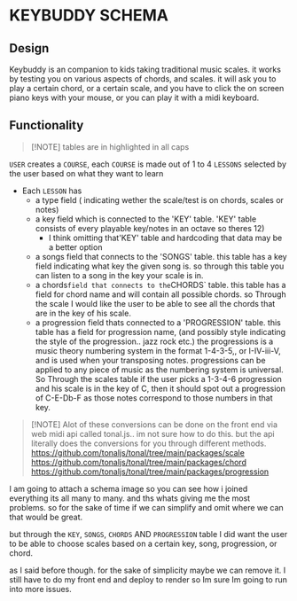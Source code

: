 # KEYBUDDY SCHEMA

## Design
Keybuddy is an companion to kids taking traditional music scales.
it works by testing you on various aspects of chords, and scales.
it will ask you to play a certain chord,  or a certain scale,  and you have to click the on screen piano keys with your mouse,  or you can play it with a midi keyboard.


## Functionality
>[!NOTE] tables are in highlighted in all caps

`USER`  creates a `COURSE`, each `COURSE` is made out of 1 to 4 `LESSONS` selected by the user based on what they want to learn
- Each `LESSON` has
    - a type field ( indicating wether the scale/test is on  chords, scales or notes)
    - a key field which is connected to the 'KEY' table. 'KEY' table consists of every playable key/notes in an octave so theres  12)
        - I think omitting that'KEY' table and hardcoding that data may be a better option
    - a songs field that connects to the 'SONGS' table. this table has a key field indicating what key the  given song is.    so through this table you can listen to a song in the key your scale is in.
    - a chords` field that connects to the `CHORDS` table. this table has a field for chord name and will contain all possible chords.  so Through the scale I would like the user to be able to see all the chords that are in the key of his scale.
    - a progression field thats connected to a 'PROGRESSION' table.  this table has a field for progression name, (and possibly style  indicating the style of the progression.. jazz rock etc.)  the progressions is a music theory numbering system in the format 1-4-3-5,, or I-IV-iii-V,  and is used when your transposing notes.   progressions can be applied to any piece of music as the numbering system is universal.  So Through  the scales table if the user picks a 1-3-4-6 progression and his scale is in the key of C,  then it should spot out a progression of C-E-Db-F as those notes correspond to those numbers in that key.


>[!NOTE] Alot of these conversions can be done on the front end via  web midi api called tonal.js.. im not sure how to do this. but the api literally does the conversions for you through different methods.
https://github.com/tonaljs/tonal/tree/main/packages/scale
https://github.com/tonaljs/tonal/tree/main/packages/chord
https://github.com/tonaljs/tonal/tree/main/packages/progression


I am going to attach a schema image so you can see how i joined everything  its all many to many.  and ths whats giving me the most problems.  so for the sake of time if we can simplify and omit where we can that would be great.


but through the `KEY`, `SONGS`, `CHORDS` AND `PROGRESSION` table I did want the user to be able to  choose scales based on  a certain key, song, progression, or chord.

as I said before though.  for the sake of simplicity maybe we can remove it. I still have to do my front end and deploy to render so Im sure Im going to run into more issues.
